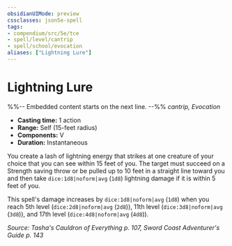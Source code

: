 ```yaml
---
obsidianUIMode: preview
cssclasses: json5e-spell
tags:
- compendium/src/5e/tce
- spell/level/cantrip
- spell/school/evocation
aliases: ["Lightning Lure"]
---
```

# Lightning Lure
%%-- Embedded content starts on the next line. --%%
*cantrip, Evocation*  

- **Casting time:** 1 action
- **Range:** Self (15-feet radius)
- **Components:** V
- **Duration:** Instantaneous

You create a lash of lightning energy that strikes at one creature of your choice that you can see within 15 feet of you. The target must succeed on a Strength saving throw or be pulled up to 10 feet in a straight line toward you and then take `dice:1d8|noform|avg` (`1d8`) lightning damage if it is within 5 feet of you.

This spell's damage increases by `dice:1d8|noform|avg` (`1d8`) when you reach 5th level (`dice:2d8|noform|avg` (`2d8`)), 11th level (`dice:3d8|noform|avg` (`3d8`)), and 17th level (`dice:4d8|noform|avg` (`4d8`)).

*Source: Tasha's Cauldron of Everything p. 107, Sword Coast Adventurer's Guide p. 143*